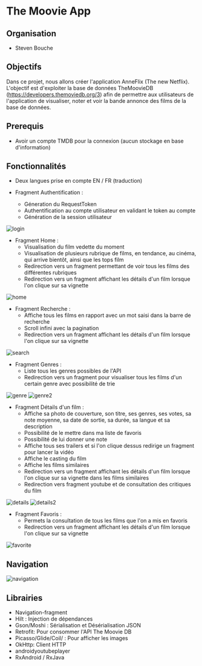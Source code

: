 # The Moovie App

## Organisation

- Steven Bouche

## Objectifs
Dans ce projet, nous allons créer l'application AnneFlix (The new Netflix). L'objectif est d'exploiter la base de données TheMoovieDB (https://developers.themoviedb.org/3) afin de permettre aux utilisateurs de l'application de visualiser, noter et voir la bande annonce des films de la base de données. 

## Prerequis

- Avoir un compte TMDB pour la connexion (aucun stockage en base d'information)

## Fonctionnalités 

- Deux langues prise en compte EN / FR (traduction)

- Fragment Authentification : 
  - Géneration du RequestToken
  - Authentification au compte utilisateur en validant le token au compte
  - Génération de la session utilisateur 

![login](/img/login.png)

- Fragment Home :
  - Visualisation du film vedette du moment
  - Visualisation de plusieurs rubrique de films, en tendance, au cinéma, qui arrive bientôt, ainsi que les tops film 
  - Redirection vers un fragment permettant de voir tous les films des différentes rubriques 
  - Redirection vers un fragment affichant les détails d'un film lorsque l'on clique sur sa vignette 

![home](/img/home.png)

- Fragment Recherche :
  - Affiche tous les films en rapport avec un mot saisi dans la barre de recherche
  - Scroll infini avec la pagination 
  - Redirection vers un fragment affichant les détails d'un film lorsque l'on clique sur sa vignette

![search](/img/search.png)

- Fragment Genres :
  - Liste tous les genres possibles de l'API
  - Redirection vers un fragment pour visualiser tous les films d'un certain genre avec possibilité de trie

![genre](/img/genre.png) ![genre2](/img/genre2.png)

- Fragment Détails d'un film :
  - Affiche sa photo de couverture, son titre, ses genres, ses votes, sa note moyenne, sa date de sortie, sa durée, sa langue et sa description
  - Possibilité de le mettre dans ma liste de favoris 
  - Possibilité de lui donner une note 
  - Affiche tous ses trailers et si l'on clique dessus redirige un fragment pour lancer la vidéo
  - Affiche le casting du film
  - Affiche les films similaires
  - Redirection vers un fragment affichant les détails d'un film lorsque l'on clique sur sa vignette dans les films similaires
  - Redirection vers fragment youtube et de consultation des critiques du film

![details](/img/details.png) ![details2](/img/details2.png)

- Fragment Favoris :
  - Permets la consultation de tous les films que l'on a mis en favoris
  - Redirection vers un fragment affichant les détails d'un film lorsque l'on clique sur sa vignette
    
![favorite](/img/favorite.png)

## Navigation

![navigation](/img/navigation.png)

## Librairies
- Navigation-fragment 
- Hilt : Injection de dépendances 
- Gson/Moshi : Sérialisation et Désérialisation JSON 
- Retrofit: Pour consommer l'API The Moovie DB
- Picasso/Glide/Coil/ : Pour afficher les images 
- OkHttp: Client HTTP
- androidyoutubeplayer
- RxAndroid / RxJava



